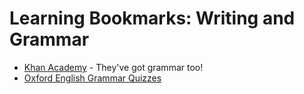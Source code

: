 # Learning Bookmarks: Writing and Grammar

* [Khan Academy](https://www.khanacademy.org/humanities/grammar) - They've got grammar too!
* [Oxford English Grammar Quizzes](https://elt.oup.com/student/oxfordenglishgrammar/?cc=us&selLanguage=en)
